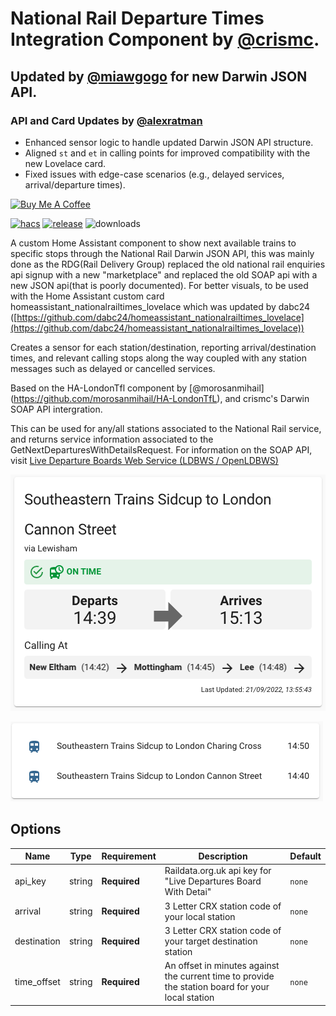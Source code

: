 # National Rail Departure Times Integration Component by [@crismc](https://github.com/crismc). 
## Updated by [@miawgogo](https://github.com/miawgogo) for new Darwin JSON API. 
### API and Card Updates by [@alexratman](https://github.com/alexratman)
- Enhanced sensor logic to handle updated Darwin JSON API structure.
- Aligned `st` and `et` in calling points for improved compatibility with the new Lovelace card.
- Fixed issues with edge-case scenarios (e.g., delayed services, arrival/departure times).


<a href="https://www.buymeacoffee.com/jedimeat" target="_blank"><img src="https://www.buymeacoffee.com/assets/img/custom_images/white_img.png" alt="Buy Me A Coffee" style="height: auto !important;width: auto !important;" ></a>

[![hacs][hacs-badge]][hacs-url]
[![release][release-badge]][release-url]
![downloads][downloads-badge]

A custom Home Assistant component to show next available trains to specific stops through the National Rail Darwin JSON API, this was mainly done as the RDG(Rail Delivery Group) replaced the old national rail enquiries api signup with a new "marketplace" and replaced the old SOAP api with a new JSON api(that is poorly documented).
For better visuals, to be used with the Home Assistant custom card homeassistant_nationalrailtimes_lovelace which was updated by dabc24 ([https://github.com/dabc24/homeassistant_nationalrailtimes_lovelace](https://github.com/dabc24/homeassistant_nationalrailtimes_lovelace))

Creates a sensor for each station/destination, reporting arrival/destination times, and relevant calling stops along the way coupled with any station messages such as delayed or cancelled services.

Based on the HA-LondonTfl component by [@morosanmihail] (https://github.com/morosanmihail/HA-LondonTfL), and crismc's Darwin SOAP API intergration.

This can be used for any/all stations associated to the National Rail service, and returns service information associated to the GetNextDeparturesWithDetailsRequest.
For information on the SOAP API, visit [Live Departure Boards Web Service (LDBWS / OpenLDBWS)](https://lite.realtime.nationalrail.co.uk/openldbws/)

![Screenshot4](screenshot4.png)

![Screenshot3](screenshot3.png)

## Options

| Name                 | Type    | Requirement  | Description                                                                                       | Default |
| ---------------------| ------- | ------------ | --------------------------------------------------------------------------------------------------|---------|
| api_key              | string  | **Required** | Raildata.org.uk api key for "Live Departures Board With Detai"                                    | `none`  |
| arrival              | string  | **Required** | 3 Letter CRX station code of your local station                                                   | `none`  |
| destination          | string  | **Required** | 3 Letter CRX station code of your target destination station                                      | `none`  |
| time_offset          | string  | **Required** | An offset in minutes against the current time to provide the station board for your local station | `none`  |

<!-- Badges -->
[license-shield]: https://img.shields.io/github/license/custom-cards/boilerplate-card.svg?style=for-the-badge
[hacs-badge]: https://img.shields.io/badge/hacs-default-orange.svg?style=flat-square
[release-badge]: https://img.shields.io/github/v/release/crismc/homeassistant_nationalrailtimes_integration?style=flat-square
[downloads-badge]: https://img.shields.io/github/downloads/crismc/homeassistant_nationalrailtimes_integration/total?style=flat-square

<!-- References -->
[hacs-url]: https://github.com/hacs/integration
[hacs]: https://hacs.xyz
[ui-lovelace-minimalist]: https://ui-lovelace-minimalist.github.io/UI/
[release-url]: https://github.com/crismc/homeassistant_nationalrailtimes_integration/releases
